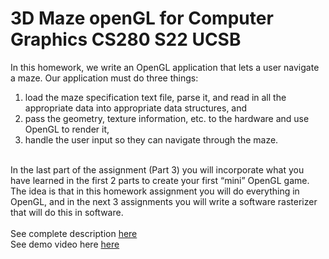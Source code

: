 # 3D Maze openGL for Computer Graphics CS280 S22 UCSB
In this homework, we write an OpenGL application that lets a user navigate a maze. Our application must do three things: <br/>
1) load the maze specification text file, parse it, and read in all the appropriate data into appropriate data structures, and <br/>
2) pass the geometry, texture information, etc. to the hardware and use OpenGL to render it, <br/>
3) handle the user input so they can navigate through the maze. <br/><br/>

In the last part of the assignment (Part 3) you will incorporate what you have learned in the first 2 parts to create your first “mini” OpenGL game. The idea is that in this homework assignment you will do everything in OpenGL, and in the next 3 assignments you will write a
software rasterizer that will do this in software.<br/><br/>
See complete description [here](https://drive.google.com/file/d/1UQXpE8SCL0bJqoIxq3mdPhcq5qJDQ0gV/view?usp=sharing)<br/>
See demo video here [here](https://youtu.be/O8dUZq9Oty0)
